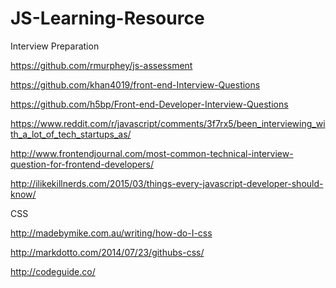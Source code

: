 # JS-Learning-Resource

Interview Preparation

https://github.com/rmurphey/js-assessment

https://github.com/khan4019/front-end-Interview-Questions

https://github.com/h5bp/Front-end-Developer-Interview-Questions

https://www.reddit.com/r/javascript/comments/3f7rx5/been_interviewing_with_a_lot_of_tech_startups_as/

http://www.frontendjournal.com/most-common-technical-interview-question-for-frontend-developers/

http://ilikekillnerds.com/2015/03/things-every-javascript-developer-should-know/


CSS

http://madebymike.com.au/writing/how-do-I-css

http://markdotto.com/2014/07/23/githubs-css/

http://codeguide.co/


